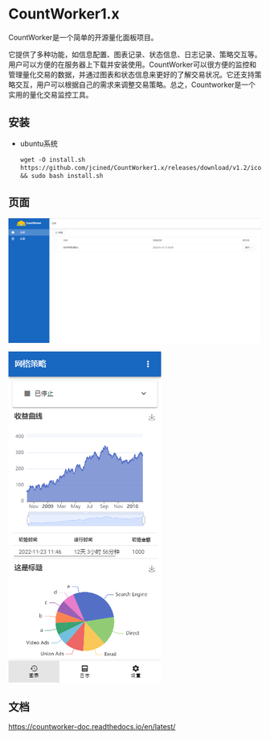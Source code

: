 # **CountWorker1.x**

CountWorker是一个简单的开源量化面板项目。

它提供了多种功能，如信息配置、图表记录、状态信息、日志记录、策略交互等。用户可以方便的在服务器上下载并安装使用。CountWorker可以很方便的监控和管理量化交易的数据，并通过图表和状态信息来更好的了解交易状况。它还支持策略交互，用户可以根据自己的需求来调整交易策略。总之，Countworker是一个实用的量化交易监控工具。

## 安装

+ ubuntu系统

  ```shell
  wget -O install.sh https://github.com/jcined/CountWorker1.x/releases/download/v1.2/icountworker.sh && sudo bash install.sh
  ```

## 页面

![](https://raw.githubusercontent.com/jcined/CountWorker1.x/main/examplePage/house.png)

![](https://raw.githubusercontent.com/jcined/CountWorker1.x/main/examplePage/chart.png)



## 文档

https://countworker-doc.readthedocs.io/en/latest/
